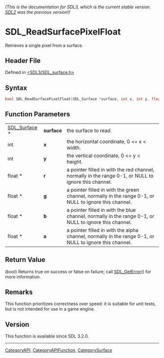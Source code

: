 ###### (This is the documentation for SDL3, which is the current stable version. [SDL2](https://wiki.libsdl.org/SDL2/) was the previous version!)
# SDL_ReadSurfacePixelFloat

Retrieves a single pixel from a surface.

## Header File

Defined in [<SDL3/SDL_surface.h>](https://github.com/libsdl-org/SDL/blob/main/include/SDL3/SDL_surface.h)

## Syntax

```c
bool SDL_ReadSurfacePixelFloat(SDL_Surface *surface, int x, int y, float *r, float *g, float *b, float *a);
```

## Function Parameters

|                              |             |                                                                                                        |
| ---------------------------- | ----------- | ------------------------------------------------------------------------------------------------------ |
| [SDL_Surface](SDL_Surface) * | **surface** | the surface to read.                                                                                   |
| int                          | **x**       | the horizontal coordinate, 0 <= x < width.                                                             |
| int                          | **y**       | the vertical coordinate, 0 <= y < height.                                                              |
| float *                      | **r**       | a pointer filled in with the red channel, normally in the range 0-1, or NULL to ignore this channel.   |
| float *                      | **g**       | a pointer filled in with the green channel, normally in the range 0-1, or NULL to ignore this channel. |
| float *                      | **b**       | a pointer filled in with the blue channel, normally in the range 0-1, or NULL to ignore this channel.  |
| float *                      | **a**       | a pointer filled in with the alpha channel, normally in the range 0-1, or NULL to ignore this channel. |

## Return Value

(bool) Returns true on success or false on failure; call
[SDL_GetError](SDL_GetError)() for more information.

## Remarks

This function prioritizes correctness over speed: it is suitable for unit
tests, but is not intended for use in a game engine.

## Version

This function is available since SDL 3.2.0.

----
[CategoryAPI](CategoryAPI), [CategoryAPIFunction](CategoryAPIFunction), [CategorySurface](CategorySurface)


